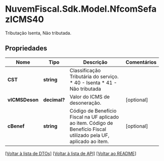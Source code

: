 # NuvemFiscal.Sdk.Model.NfcomSefazICMS40
Tributação Isenta, Não tributada.

## Propriedades

Nome | Tipo | Descrição | Comentários
------------ | ------------- | ------------- | -------------
**CST** | **string** | Classificação Tributária do serviço.  * 40 - Isenta  * 41 - Não tributada | 
**vICMSDeson** | **decimal?** | Valor do ICMS de desoneração. | [optional] 
**cBenef** | **string** | Código de Benefício Fiscal na UF aplicado ao item.  Código de Benefício Fiscal utilizado pela UF, aplicado ao  item. | [optional] 

[[Voltar à lista de DTOs]](../README.md#documentation-for-models) [[Voltar à lista de API]](../README.md#documentation-for-api-endpoints) [[Voltar ao README]](../README.md)

